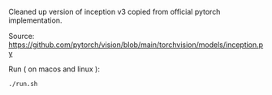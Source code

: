 Cleaned up version of inception v3 copied from official pytorch implementation.

Source: https://github.com/pytorch/vision/blob/main/torchvision/models/inception.py

Run ( on macos and linux ): 
```
./run.sh
```
